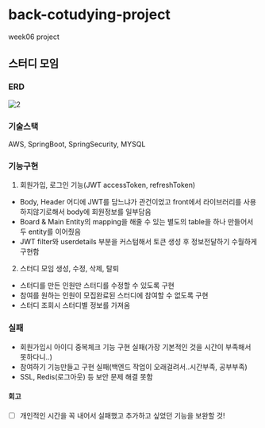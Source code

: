 # back-cotudying-project
week06 project

## 스터디 모임


### ERD
![2](https://user-images.githubusercontent.com/107388110/185372901-e453fd59-d220-4210-963e-e2e249edd3f3.PNG)

### 기술스택
AWS, SpringBoot, SpringSecurity, MYSQL

### 기능구현

1. 회원가입, 로그인 기능(JWT accessToken, refreshToken)
* Body, Header 어디에 JWT를 담느냐가 관건이었고 front에서 라이브러리를 사용하지않기로해서 body에 회원정보를 일부담음
* Board & Main Entity의 mapping을 해줄 수 있는 별도의 table을 하나 만들어서 두 entity를 이어줬음
* JWT filter와 userdetails 부분을 커스텀해서 토큰 생성 후 정보전달하기 수월하게 구현함

2. 스터디 모임 생성, 수정, 삭제, 탈퇴
* 스터디를 만든 인원만 스터디를 수정할 수 있도록 구현
* 참여를 원하는 인원이 모집완료된 스터디에 참여할 수 없도록 구현
* 스터디 조회시 스터디별 정보를 가져옴

### 실패

* 회원가입시 아이디 중복체크 기능 구현 실패(가장 기본적인 것을 시간이 부족해서 못하다니..)
* 참여하기 기능만들고 구현 실패(백엔드 작업이 오래걸려서..시간부족, 공부부족)
* SSL, Redis(로그아웃) 등 보안 문제 해결 못함

#### 회고

* [ ] 개인적인 시간을 꼭 내어서 실패했고 추가하고 싶었던 기능을 보완할 것!

